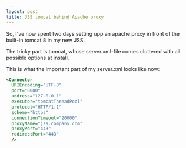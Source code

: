 ```yaml
---
layout: post
title: JSS tomcat behind Apache proxy
---
```


So, I've now spent two days setting upp an apache proxy in front of the built-in tomcat 8 in my new JSS.

The tricky part is tomcat, whose server.xml-file comes cluttered with all possible options at install.

This is what the important part of my server.xml looks like now:

```xml
<Connector
  URIEncoding="UTF-8"
  port="8080"
  address="127.0.0.1"
  executor="tomcatThreadPool"
  protocol="HTTP/1.1"
  scheme="https"
  connectionTimeout="20000"
  proxyName="jss.company.com"
  proxyPort="443"
  redirectPort="443"
  />
```
